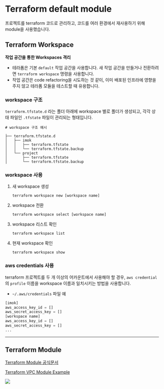 # Terraform default module

프로젝트를 terraform 코드로 관리하고, 코드를 여러 환경에서 재사용하기 위해 module을 사용했습니다.

## Terraform Workspace

**작업 공간을 통한 Workspaces 격리**

- 테라폼은 기본 `default` 작업 공간을 사용합니다. 새 작업 공간을 만들거나 전환하려면 `terraform workspace` 명령을 사용합니다.
- 작업 공간은 code refactoring을 시도하는 것 같이, 이미 배포된 인프라에 영향을 주지 않고 테라폼 모듈을 테스트할 때 유용합니다.

### workspace 구조

`terraform.tfstate.d` 라는 폴더 아래에 workspace 별로 폴더가 생성되고, 각각 상태 파일인 `.tfstate` 파일이 관리되는 형태입니다.

```
# workspace 구조 예시

├── terraform.tfstate.d
│   ├── imok
│   │   ├── terraform.tfstate
│   │   └── terraform.tfstate.backup
│   └── project
│       ├── terraform.tfstate
│       └── terraform.tfstate.backup

```

### workspace 사용

1. 새 workspace 생성

   `terraform workspace new [workspace name]`

2. workspace 전환

   `terraform workspace select [workspace name]`

3. workspace 리스트 확인

   `terraform workspace list`

4. 현재 workspace 확인

   `terraform workspace show`

### aws credentials 사용

terraform 프로젝트를 두 개 이상의 어카운트에서 사용해야 할 경우, `aws credential`의 `profile` 이름을 workspace 이름과 일치시키는 방법을 사용합니다.

- `~/.aws/credentials` 파일 예

```python
[imok]
aws_access_key_id = []
aws_secret_access_key = []
[workspace name]
aws_access_key_id = []
aws_secret_access_key = []
...
```
---
## Terraform Module

[Terraform Module 공식문서](https://developer.hashicorp.com/terraform/tutorials/modules/module-use)

[Terraform VPC Module Example](https://registry.terraform.io/modules/terraform-aws-modules/vpc/aws/3.14.0)

<img src="https://user-images.githubusercontent.com/44595181/208887717-bbfd178e-1ef8-4c7f-a24e-ff1f300a263c.png"/>


